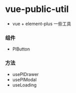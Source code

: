 # vue-public-util
* vue + element-plus 一些工具
### 组件
* PlButton
### 方法
* usePlDrawer
* usePlModal
* useLoading